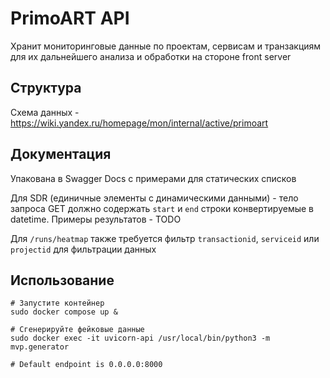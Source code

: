 # PrimoART API
Хранит мониторинговые данные по проектам, сервисам и транзакциям для их дальнейшего анализа и обработки на стороне front server

## Структура
Схема данных - https://wiki.yandex.ru/homepage/mon/internal/active/primoart

## Документация
Упакована в Swagger Docs с примерами для статических списков

Для SDR (единичные элементы с динамическими данными) - тело запроса GET должно содержать `start` и `end` строки конвертируемые в datetime. Примеры результатов - TODO

Для `/runs/heatmap` также требуется фильтр `transactionid`, `serviceid` или `projectid` для фильтрации данных

## Использование
```shell
# Запустите контейнер
sudo docker compose up &

# Сгенерируйте фейковые данные
sudo docker exec -it uvicorn-api /usr/local/bin/python3 -m mvp.generator

# Default endpoint is 0.0.0.0:8000
```
